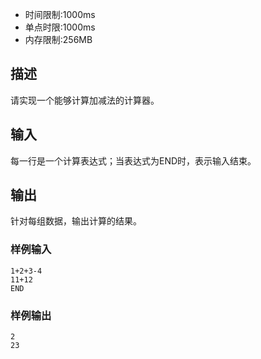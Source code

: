 - 时间限制:1000ms
- 单点时限:1000ms
- 内存限制:256MB

## 描述

请实现一个能够计算加减法的计算器。

## 输入

每一行是一个计算表达式；当表达式为END时，表示输入结束。

## 输出

针对每组数据，输出计算的结果。

### 样例输入

```
1+2+3-4
11+12
END
```

### 样例输出

```
2
23
```